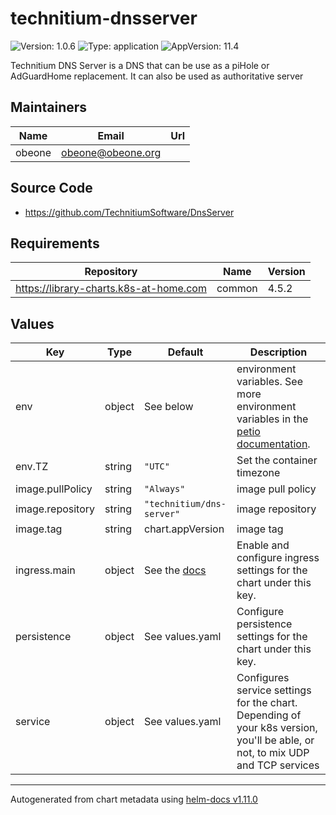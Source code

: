 # technitium-dnsserver

![Version: 1.0.6](https://img.shields.io/badge/Version-1.0.6-informational?style=flat-square) ![Type: application](https://img.shields.io/badge/Type-application-informational?style=flat-square) ![AppVersion: 11.4](https://img.shields.io/badge/AppVersion-11.4-informational?style=flat-square)

Technitium DNS Server is a DNS that can be use as a piHole or AdGuardHome replacement. It can also be used as authoritative server

## Maintainers

| Name | Email | Url |
| ---- | ------ | --- |
| obeone | <obeone@obeone.org> |  |

## Source Code

* <https://github.com/TechnitiumSoftware/DnsServer>

## Requirements

| Repository | Name | Version |
|------------|------|---------|
| https://library-charts.k8s-at-home.com | common | 4.5.2 |

## Values

| Key | Type | Default | Description |
|-----|------|---------|-------------|
| env | object | See below | environment variables. See more environment variables in the [petio documentation](https://petio.org/docs). |
| env.TZ | string | `"UTC"` | Set the container timezone |
| image.pullPolicy | string | `"Always"` | image pull policy |
| image.repository | string | `"technitium/dns-server"` | image repository |
| image.tag | string | chart.appVersion | image tag |
| ingress.main | object | See the [docs](https://github.com/k8s-at-home/library-charts/blob/main/charts/stable/common/README.md) | Enable and configure ingress settings for the chart under this key. |
| persistence | object | See values.yaml | Configure persistence settings for the chart under this key. |
| service | object | See values.yaml | Configures service settings for the chart.  Depending of your k8s version, you'll be able, or not, to mix UDP and TCP services |

----------------------------------------------
Autogenerated from chart metadata using [helm-docs v1.11.0](https://github.com/norwoodj/helm-docs/releases/v1.11.0)
